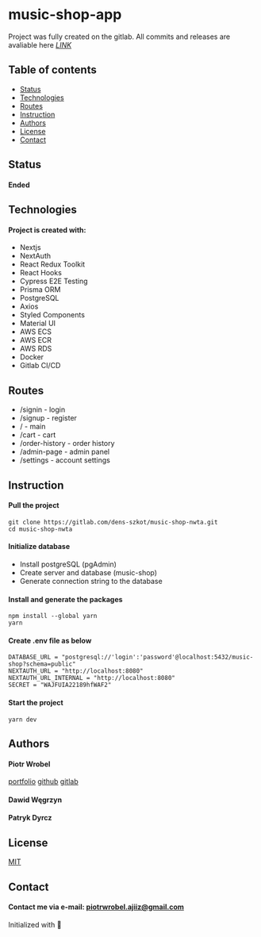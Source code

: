 # music-shop-app
Project was fully created on the gitlab. All commits and releases are avaliable here 
*[LINK](https://gitlab.com/dens-szkot/music-shop-nwta)*

## Table of contents
* [Status](#status)
* [Technologies](#technologies)
* [Routes](#routes)
* [Instruction](#instruction)
* [Authors](#authors)
* [License](#license)
* [Contact](#contact)

## Status
#### Ended

## Technologies
#### Project is created with:
* Nextjs
* NextAuth
* React Redux Toolkit
* React Hooks
* Cypress E2E Testing
* Prisma ORM
* PostgreSQL
* Axios
* Styled Components
* Material UI
* AWS ECS
* AWS ECR
* AWS RDS
* Docker
* Gitlab CI/CD

## Routes
* /signin - login
* /signup - register
* / - main
* /cart - cart
* /order-history - order history
* /admin-page - admin panel
* /settings - account settings

## Instruction
#### Pull the project
```
git clone https://gitlab.com/dens-szkot/music-shop-nwta.git
cd music-shop-nwta
```
#### Initialize database
* Install postgreSQL (pgAdmin)
* Create server and database (music-shop)
* Generate connection string to the database
#### Install and generate the packages
```
npm install --global yarn
yarn
```
#### Create .env file as below
```
DATABASE_URL = "postgresql://'login':'password'@localhost:5432/music-shop?schema=public"
NEXTAUTH_URL = "http://localhost:8080"
NEXTAUTH_URL_INTERNAL = "http://localhost:8080"
SECRET = "WAJFUIA22189hfWAF2"
```
#### Start the project
```
yarn dev
```

## Authors
#### Piotr Wrobel
[portfolio](https://www.piotrwrobel.xyz/)
[github](https://github.com/ajiiz)
[gitlab](https://gitlab.com/ajiiz)
#### Dawid Węgrzyn
#### Patryk Dyrcz

## License
[MIT](https://choosealicense.com/licenses/mit/)

## Contact
#### Contact me via e-mail: piotrwrobel.ajiiz@gmail.com

Initialized with 🖤
